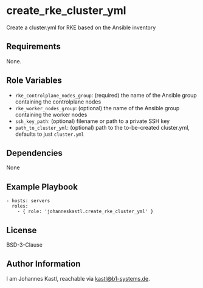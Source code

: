 create_rke_cluster_yml
=========

Create a cluster.yml for RKE based on the Ansible inventory

Requirements
------------

None.

Role Variables
--------------

- `rke_controlplane_nodes_group`: (required) the name of the Ansible group containing the controlplane nodes
- `rke_worker_nodes_group`: (optional) the name of the Ansible group containing the worker nodes
- `ssh_key_path`: (optional) filename or path to a private SSH key
- `path_to_cluster_yml`: (optional) path to the to-be-created cluster.yml, defaults to just `cluster.yml`

Dependencies
------------

None

Example Playbook
----------------

    - hosts: servers
      roles:
        - { role: 'johanneskastl.create_rke_cluster_yml' }

License
-------

BSD-3-Clause

Author Information
------------------

I am Johannes Kastl, reachable via kastl@b1-systems.de.
